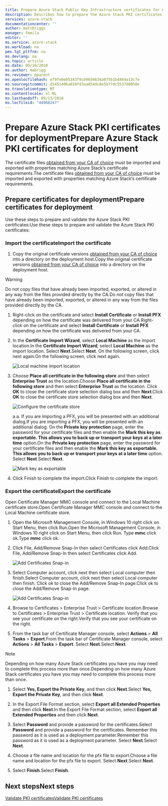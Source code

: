 ```yaml
---
title: Prepare Azure Stack Public Key Infrastructure certificates for Azure Stack integrated systems deployment | Microsoft Docs
description: Describes how to prepare the Azure Stack PKI certificates for Azure Stack integrated systems.
services: azure-stack
documentationcenter: ''
author: mattbriggs
manager: femila
editor: ''
ms.service: azure-stack
ms.workload: na
pms.tgt_pltfrm: na
ms.devlang: na
ms.topic: article
ms.date: 09/10/2018
ms.author: mabrigg
ms.reviewer: ppacent
ms.openlocfilehash: ef9fe0e05343f9c99656634a075b1bd464a13c7e
ms.sourcegitcommit: d1451406a010fd3aa854dc8e5b77dc5537d8050e
ms.translationtype: MT
ms.contentlocale: nl-NL
ms.lasthandoff: 09/13/2018
ms.locfileid: "44968247"
---
```

# <a name="prepare-azure-stack-pki-certificates-for-deployment"></a><span data-ttu-id="7f5fb-103">Prepare Azure Stack PKI certificates for deployment</span><span class="sxs-lookup"><span data-stu-id="7f5fb-103">Prepare Azure Stack PKI certificates for deployment</span></span>
<span data-ttu-id="7f5fb-104">The certificate files [obtained from your CA of choice](azure-stack-get-pki-certs.md) must be imported and exported with properties matching Azure Stack’s certificate requirements.</span><span class="sxs-lookup"><span data-stu-id="7f5fb-104">The certificate files [obtained from your CA of choice](azure-stack-get-pki-certs.md) must be imported and exported with properties matching Azure Stack’s certificate requirements.</span></span>


## <a name="prepare-certificates-for-deployment"></a><span data-ttu-id="7f5fb-105">Prepare certificates for deployment</span><span class="sxs-lookup"><span data-stu-id="7f5fb-105">Prepare certificates for deployment</span></span>
<span data-ttu-id="7f5fb-106">Use these steps to prepare and validate the Azure Stack PKI certificates:</span><span class="sxs-lookup"><span data-stu-id="7f5fb-106">Use these steps to prepare and validate the Azure Stack PKI certificates:</span></span> 

### <a name="import-the-certificate"></a><span data-ttu-id="7f5fb-107">Import the certificate</span><span class="sxs-lookup"><span data-stu-id="7f5fb-107">Import the certificate</span></span>

1.  <span data-ttu-id="7f5fb-108">Copy the original certificate versions [obtained from your CA of choice](azure-stack-get-pki-certs.md) into a directory on the deployment host.</span><span class="sxs-lookup"><span data-stu-id="7f5fb-108">Copy the original certificate versions [obtained from your CA of choice](azure-stack-get-pki-certs.md) into a directory on the deployment host.</span></span> 
  > [!WARNING]
  > <span data-ttu-id="7f5fb-109">Do not copy files that have already been imported, exported, or altered in any way from the files provided directly by the CA.</span><span class="sxs-lookup"><span data-stu-id="7f5fb-109">Do not copy files that have already been imported, exported, or altered in any way from the files provided directly by the CA.</span></span>

1.  <span data-ttu-id="7f5fb-110">Right-click on the certificate and select **Install Certificate** or **Install PFX** depending on how the certificate was delivered from your CA.</span><span class="sxs-lookup"><span data-stu-id="7f5fb-110">Right-click on the certificate and select **Install Certificate** or **Install PFX** depending on how the certificate was delivered from your CA.</span></span>

1. <span data-ttu-id="7f5fb-111">In the **Certificate Import Wizard**, select **Local Machine** as the import location.</span><span class="sxs-lookup"><span data-stu-id="7f5fb-111">In the **Certificate Import Wizard**, select **Local Machine** as the import location.</span></span> <span data-ttu-id="7f5fb-112">Select **Next**.</span><span class="sxs-lookup"><span data-stu-id="7f5fb-112">Select **Next**.</span></span> <span data-ttu-id="7f5fb-113">On the following screen, click next again.</span><span class="sxs-lookup"><span data-stu-id="7f5fb-113">On the following screen, click next again.</span></span>

    ![Local machine import location](.\media\prepare-pki-certs\1.png)

1.  <span data-ttu-id="7f5fb-115">Choose **Place all certificate in the following store** and then select **Enterprise Trust** as the location.</span><span class="sxs-lookup"><span data-stu-id="7f5fb-115">Choose **Place all certificate in the following store** and then select **Enterprise Trust** as the location.</span></span> <span data-ttu-id="7f5fb-116">Click **OK** to close the certificate store selection dialog box and then **Next**.</span><span class="sxs-lookup"><span data-stu-id="7f5fb-116">Click **OK** to close the certificate store selection dialog box and then **Next**.</span></span>

    ![Configure the certificate store](.\media\prepare-pki-certs\3.png)

    <span data-ttu-id="7f5fb-118">a.</span><span class="sxs-lookup"><span data-stu-id="7f5fb-118">a.</span></span> <span data-ttu-id="7f5fb-119">If you are importing a PFX, you will be presented with an additional dialog.</span><span class="sxs-lookup"><span data-stu-id="7f5fb-119">If you are importing a PFX, you will be presented with an additional dialog.</span></span> <span data-ttu-id="7f5fb-120">On the **Private key protection** page, enter the password for your certificate files and then enable the **Mark this key as exportable. This allows you to back up or transport your keys at a later time** option.</span><span class="sxs-lookup"><span data-stu-id="7f5fb-120">On the **Private key protection** page, enter the password for your certificate files and then enable the **Mark this key as exportable. This allows you to back up or transport your keys at a later time** option.</span></span> <span data-ttu-id="7f5fb-121">Select **Next**.</span><span class="sxs-lookup"><span data-stu-id="7f5fb-121">Select **Next**.</span></span>

    ![Mark key as exportable](.\media\prepare-pki-certs\2.png)

1. <span data-ttu-id="7f5fb-123">Click Finish to complete the import.</span><span class="sxs-lookup"><span data-stu-id="7f5fb-123">Click Finish to complete the import.</span></span>

### <a name="export-the-certificate"></a><span data-ttu-id="7f5fb-124">Export the certificate</span><span class="sxs-lookup"><span data-stu-id="7f5fb-124">Export the certificate</span></span>

<span data-ttu-id="7f5fb-125">Open Certificate Manager MMC console and connect to the Local Machine certificate store.</span><span class="sxs-lookup"><span data-stu-id="7f5fb-125">Open Certificate Manager MMC console and connect to the Local Machine certificate store.</span></span>

1. <span data-ttu-id="7f5fb-126">Open the Microsoft Management Console, in Windows 10 right click on Start Menu, then click Run.</span><span class="sxs-lookup"><span data-stu-id="7f5fb-126">Open the Microsoft Management Console, in Windows 10 right click on Start Menu, then click Run.</span></span> <span data-ttu-id="7f5fb-127">Type **mmc** click ok.</span><span class="sxs-lookup"><span data-stu-id="7f5fb-127">Type **mmc** click ok.</span></span>

1. <span data-ttu-id="7f5fb-128">Click File, Add/Remove Snap-In then select Certificates click Add.</span><span class="sxs-lookup"><span data-stu-id="7f5fb-128">Click File, Add/Remove Snap-In then select Certificates click Add.</span></span>

    ![Add Certificates Snap-in](.\media\prepare-pki-certs\mmc-2.png)
 
1. <span data-ttu-id="7f5fb-130">Select Computer account, click next then select Local computer then finish.</span><span class="sxs-lookup"><span data-stu-id="7f5fb-130">Select Computer account, click next then select Local computer then finish.</span></span> <span data-ttu-id="7f5fb-131">Click ok to close the Add/Remove Snap-In page.</span><span class="sxs-lookup"><span data-stu-id="7f5fb-131">Click ok to close the Add/Remove Snap-In page.</span></span>

    ![Add Certificates Snap-in](.\media\prepare-pki-certs\mmc-3.png)

1. <span data-ttu-id="7f5fb-133">Browse to Certificates > Enterprise Trust > Certificate location.</span><span class="sxs-lookup"><span data-stu-id="7f5fb-133">Browse to Certificates > Enterprise Trust > Certificate location.</span></span> <span data-ttu-id="7f5fb-134">Verify that you see your certificate on the right.</span><span class="sxs-lookup"><span data-stu-id="7f5fb-134">Verify that you see your certificate on the right.</span></span>

1. <span data-ttu-id="7f5fb-135">From the task bar of Certificate Manager console, select **Actions** > **All Tasks** > **Export**.</span><span class="sxs-lookup"><span data-stu-id="7f5fb-135">From the task bar of Certificate Manager console, select **Actions** > **All Tasks** > **Export**.</span></span> <span data-ttu-id="7f5fb-136">Select **Next**.</span><span class="sxs-lookup"><span data-stu-id="7f5fb-136">Select **Next**.</span></span>

  > [!NOTE]
  > <span data-ttu-id="7f5fb-137">Depending on how many Azure Stack certificates you have you may need to complete this process more than once.</span><span class="sxs-lookup"><span data-stu-id="7f5fb-137">Depending on how many Azure Stack certificates you have you may need to complete this process more than once.</span></span>

1. <span data-ttu-id="7f5fb-138">Select **Yes, Export the Private Key**, and then click **Next**.</span><span class="sxs-lookup"><span data-stu-id="7f5fb-138">Select **Yes, Export the Private Key**, and then click **Next**.</span></span>

1. <span data-ttu-id="7f5fb-139">In the Export File Format section, select **Export all Extended Properties** and then click **Next**.</span><span class="sxs-lookup"><span data-stu-id="7f5fb-139">In the Export File Format section, select **Export all Extended Properties** and then click **Next**.</span></span>

1. <span data-ttu-id="7f5fb-140">Select **Password** and provide a password for the certificates.</span><span class="sxs-lookup"><span data-stu-id="7f5fb-140">Select **Password** and provide a password for the certificates.</span></span> <span data-ttu-id="7f5fb-141">Remember this password as it is used as a deployment parameter.</span><span class="sxs-lookup"><span data-stu-id="7f5fb-141">Remember this password as it is used as a deployment parameter.</span></span> <span data-ttu-id="7f5fb-142">Select **Next**.</span><span class="sxs-lookup"><span data-stu-id="7f5fb-142">Select **Next**.</span></span>

1. <span data-ttu-id="7f5fb-143">Choose a file name and location for the pfx file to export.</span><span class="sxs-lookup"><span data-stu-id="7f5fb-143">Choose a file name and location for the pfx file to export.</span></span> <span data-ttu-id="7f5fb-144">Select **Next**.</span><span class="sxs-lookup"><span data-stu-id="7f5fb-144">Select **Next**.</span></span>

1. <span data-ttu-id="7f5fb-145">Select **Finish**.</span><span class="sxs-lookup"><span data-stu-id="7f5fb-145">Select **Finish**.</span></span>

## <a name="next-steps"></a><span data-ttu-id="7f5fb-146">Next steps</span><span class="sxs-lookup"><span data-stu-id="7f5fb-146">Next steps</span></span>
[<span data-ttu-id="7f5fb-147">Validate PKI certificates</span><span class="sxs-lookup"><span data-stu-id="7f5fb-147">Validate PKI certificates</span></span>](azure-stack-validate-pki-certs.md)